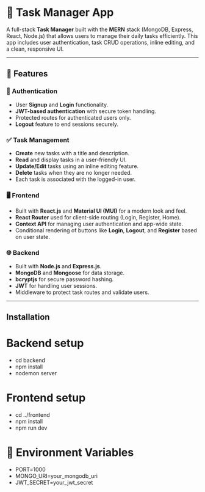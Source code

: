 # 📝 Task Manager App

A full-stack **Task Manager** built with the **MERN** stack (MongoDB, Express, React, Node.js) that allows users to manage their daily tasks efficiently. This app includes user authentication, task CRUD operations, inline editing, and a clean, responsive UI.

---

## 🚀 Features

### 🔐 Authentication
- User **Signup** and **Login** functionality.
- **JWT-based authentication** with secure token handling.
- Protected routes for authenticated users only.
- **Logout** feature to end sessions securely.

### ✅ Task Management
- **Create** new tasks with a title and description.
- **Read** and display tasks in a user-friendly UI.
- **Update/Edit** tasks using an inline editing feature.
- **Delete** tasks when they are no longer needed.
- Each task is associated with the logged-in user.

### 🖥️ Frontend
- Built with **React.js** and **Material UI (MUI)** for a modern look and feel.
- **React Router** used for client-side routing (Login, Register, Home).
- **Context API** for managing user authentication and app-wide state.
- Conditional rendering of buttons like **Login**, **Logout**, and **Register** based on user state.

### 🌐 Backend
- Built with **Node.js** and **Express.js**.
- **MongoDB** and **Mongoose** for data storage.
- **bcryptjs** for secure password hashing.
- **JWT** for handling user sessions.
- Middleware to protect task routes and validate users.

---

## Installation
# Backend setup
- cd backend
- npm install
- nodemon server

# Frontend setup
- cd ../frontend
- npm install
- npm run dev

# 🔐 Environment Variables
- PORT=1000
- MONGO_URI=your_mongodb_uri
- JWT_SECRET=your_jwt_secret

